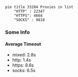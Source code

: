 
```mermaid
pie title 33284 Proxies in list
    "HTTP" : 22347
    "HTTPS": 4664
    "SOCKS" : 9818
```

### Some Info
#### Average Timeout

- mixed: 2.8s
- http: 1.4s
- https: 8.6s
- socks: 6.5s